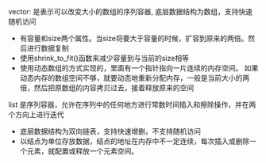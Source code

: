 vector: 是表示可以改变大小的数组的序列容器, 底层数据结构为数组，支持快速随机访问

- 有容量和size两个属性。当size将要大于容量的时候，扩容到原来的两倍。然后进行数据复制
- 使用shrink_to_fit()函数来减少容量到与当前的size相等
- 使用动态数组的方式实现的，里面有一个指针指向一片连续的内存空间。 如果动态内存的数组空间不够，就要动态地重新分配内存，一般是当前大小的两倍，然后把原数组的内容拷贝过去，接着释放原来的空间

list 是序列容器，允许在序列中的任何地方进行常数时间插入和擦除操作，并在两个方向上进行迭代
- 底层数据结构为双向链表，支持快速增删，不支持随机访问
- 以结点为单位存放数据，结点的地址在内存中不一定连续，每次插入或删除一个元素，就配置或释放一个元素空间。
